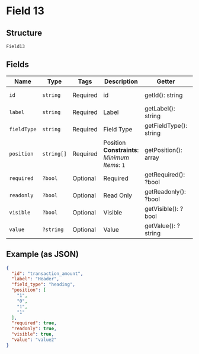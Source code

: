 
# Field 13

## Structure

`Field13`

## Fields

| Name | Type | Tags | Description | Getter | Setter |
|  --- | --- | --- | --- | --- | --- |
| `id` | `string` | Required | id | getId(): string | setId(string id): void |
| `label` | `string` | Required | Label | getLabel(): string | setLabel(string label): void |
| `fieldType` | `string` | Required | Field Type | getFieldType(): string | setFieldType(string fieldType): void |
| `position` | `string[]` | Required | Position<br>**Constraints**: *Minimum Items*: `1` | getPosition(): array | setPosition(array position): void |
| `required` | `?bool` | Optional | Required | getRequired(): ?bool | setRequired(?bool required): void |
| `readonly` | `?bool` | Optional | Read Only | getReadonly(): ?bool | setReadonly(?bool readonly): void |
| `visible` | `?bool` | Optional | Visible | getVisible(): ?bool | setVisible(?bool visible): void |
| `value` | `?string` | Optional | Value | getValue(): ?string | setValue(?string value): void |

## Example (as JSON)

```json
{
  "id": "transaction_amount",
  "label": "Header",
  "field_type": "heading",
  "position": [
    "1",
    "0",
    "1",
    "1"
  ],
  "required": true,
  "readonly": true,
  "visible": true,
  "value": "value2"
}
```


